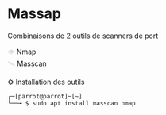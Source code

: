 # Massap

Combinaisons de 2 outils de scanners de port

<span style="color: #dddddd;">👁️</span> Nmap  
<span style="color: #dddddd;">🛰️</span> Masscan

⚙️ Installation des outils

```
┌─[parrot@parrot]─[~]
└──╼ $ sudo apt install masscan nmap
```
